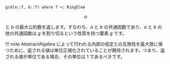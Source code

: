 ```
gcd(a::T, b::T) where T <: RingElem
```

$$
a
$$

と $b$ の最大公約数を返します。すなわち、$a$ と $b$ の共通因数であり、$a$ と $b$ の他の共通因数は $g$ を割り切るという性質を持つ要素 $g$ です。

!!! note
    AbstractAlgebra によって行われる内部の仮定との互換性を最大限に保つために、返される値は単位正規化されていることが期待されます。つまり、返される値が単位である場合、その単位は 1 であるべきです。

